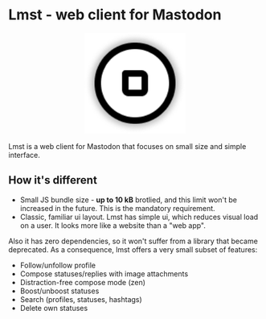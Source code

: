 # Lmst - web client for Mastodon

<p align="center"><img src="screenshots/logo.png" width="200"></p>

Lmst is a web client for Mastodon that focuses on small size
and simple interface.

## How it's different

- Small JS bundle size - **up to 10 kB** brotlied, and this limit won't be increased in the future.
  This is the mandatory requirement.
- Classic, familiar ui layout. Lmst has simple ui, which reduces visual load on a user.
  It looks more like a website than a "web app".

Also it has zero dependencies, so it won't suffer from a library that
became deprecated. As a consequence, lmst offers a very small subset
of features: 

- Follow/unfollow profile
- Compose statuses/replies with image attachments
- Distraction-free compose mode (zen)
- Boost/unboost statuses
- Search (profiles, statuses, hashtags)
- Delete own statuses



